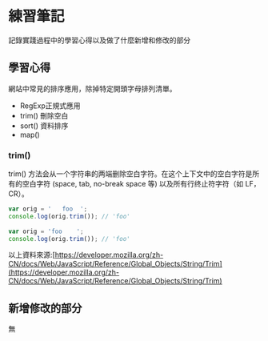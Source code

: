 

# 練習筆記

記錄實踐過程中的學習心得以及做了什麼新增和修改的部分  



## 學習心得

網站中常見的排序應用，除掉特定開頭字母排列清單。

* RegExp正規式應用
* trim() 刪除空白
* sort() 資料排序
* map()



### trim()

trim() 方法会从一个字符串的两端删除空白字符。在这个上下文中的空白字符是所有的空白字符 (space, tab, no-break space 等) 以及所有行终止符字符（如 LF，CR）。

```js
var orig = '   foo  ';
console.log(orig.trim()); // 'foo'
  
var orig = 'foo    ';
console.log(orig.trim()); // 'foo'
```

以上資料來源:[https://developer.mozilla.org/zh-CN/docs/Web/JavaScript/Reference/Global_Objects/String/Trim](https://developer.mozilla.org/zh-CN/docs/Web/JavaScript/Reference/Global_Objects/String/Trim)

  
## 新增修改的部分

無



